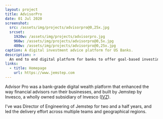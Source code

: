 ```yaml
---
layout: project
title: AdvisorPro
date: 01 Jul 2020
screenshot:
  src: /assets/img/projects/advisorpro@0,25x.jpg
  srcset:
    1920w: /assets/img/projects/advisorpro.jpg
    960w: /assets/img/projects/advisorpro@0,5x.jpg
    480w: /assets/img/projects/advisorpro@0,25x.jpg
caption: A digital investment advice platform for US Banks.
description: >
  An end to end digital platform for banks to offer goal-based investing to clients, spanning the full advisory life cycle.
links:
  - title: Homepage
    url: https://www.jemstep.com
---
```


Advisor Pro was a bank-grade digital wealth platform that enhanced the way financial advisors run their businesses, and built by Jemstep by Invesco, a wholly owned subsidiary of Invesco ([IVZ][IVZ]).

I've was Director of Engineering of Jemstep for two and a half years, and led the delivery effort across multiple teams and geographical regions.

[IVZ]: https://finance.yahoo.com/quote/IVZ/
